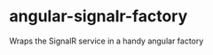 angular-signalr-factory
=======================

Wraps the SignalR service in a handy angular factory
